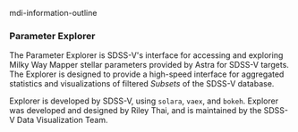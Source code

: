 mdi-information-outline
### Parameter Explorer
The Parameter Explorer is SDSS-V's interface for accessing and exploring Milky Way Mapper stellar parameters provided by Astra for SDSS-V targets. The Explorer is designed to provide a high-speed interface for aggregated statistics and visualizations of filtered _Subsets_ of the SDSS-V database.


Explorer is developed by SDSS-V, using `solara`, `vaex`, and `bokeh`. Explorer was developed and designed by Riley Thai, and is maintained by the SDSS-V Data Visualization Team.

